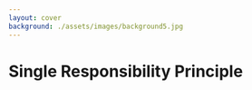 ```yaml
---
layout: cover
background: ./assets/images/background5.jpg
---
```


# Single Responsibility Principle